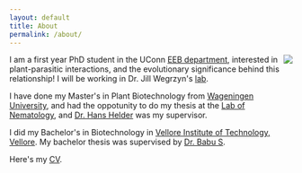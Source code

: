 ```yaml
---
layout: default
title: About
permalink: /about/
---
```


<img align="right" src= "/images/headshot.jpg">

I am a first year PhD student in the UConn [EEB department](https://eeb.uconn.edu/), interested in plant-parasitic interactions, and the evolutionary significance behind this relationship! I will be working in Dr. Jill Wegrzyn's [lab](http://plantcompgenomics.com/).

I have done my Master's in Plant Biotechnology from [Wageningen University](https://www.wur.nl/), and had the oppotunity to do my thesis at the [Lab of Nematology](https://www.wur.nl/en/Research-Results/Chair-groups/Plant-Sciences/Laboratory-of-Nematology.htm), and [Dr. Hans Helder](https://www.wur.nl/en/Persons/Hans-dr.ir.-J-Hans-Helder.htm) was my supervisor.

I did my Bachelor's in Biotechnology in [Vellore Institute of Technology, Vellore](https://vit.ac.in/). My bachelor thesis was supervised by [Dr. Babu S](https://www.researchgate.net/profile/Subramanian_Babu).

Here's my [CV](docs/cv.pdf).


